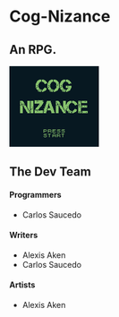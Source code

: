 # Cog-Nizance
## An RPG.

![](assets/backgrounds/titlescreen.png)

## The Dev Team

#### Programmers
- Carlos Saucedo

#### Writers
- Alexis Aken
- Carlos Saucedo

#### Artists
- Alexis Aken